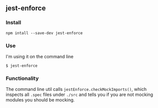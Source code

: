 ## jest-enforce

### Install
```
npm intall --save-dev jest-enforce
```

### Use
I'm using it on the command line
```
$ jest-enforce
```

### Functionality
The command line util calls `jestEnforce.checkMockImports()`, which inspects all `.spec` files under `./src` and tells you if you are not mocking modules you should be mocking.
